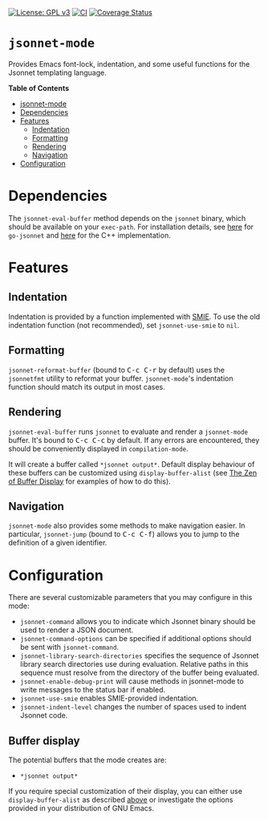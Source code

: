 [![License: GPL v3](https://img.shields.io/badge/License-GPL%20v3-blue.svg)](https://www.gnu.org/licenses/gpl-3.0)
[![CI](https://github.com/tminor/jsonnet-mode/workflows/CI/badge.svg)](https://github.com/tminor/jsonnet-mode/actions?query=workflow%3A%22CI%22+branch%3Amain)
[![Coverage Status](https://coveralls.io/repos/github/tminor/jsonnet-mode/badge.svg?branch=main)](https://coveralls.io/github/tminor/jsonnet-mode?branch=main)

# `jsonnet-mode`

Provides Emacs font-lock, indentation, and some useful functions for the Jsonnet templating language.

<!-- markdown-toc start - Don't edit this section. Run M-x markdown-toc-generate-toc again -->
**Table of Contents**

- [jsonnet-mode](#jsonnet-mode)
- [Dependencies](#dependencies)
- [Features](#features)
    - [Indentation](#indentation)
    - [Formatting](#formatting)
    - [Rendering](#rendering)
    - [Navigation](#navigation)
- [Configuration](#configuration)

<!-- markdown-toc end -->

# Dependencies

The `jsonnet-eval-buffer` method depends on the `jsonnet` binary,
which should be available on your `exec-path`. For installation
details, see
[here](https://github.com/google/go-jsonnet#installation-instructions)
for `go-jsonnet` and
[here](https://github.com/google/jsonnet#packages) for the C++
implementation.

# Features

## Indentation

Indentation is provided by a function implemented with
[SMIE](https://www.gnu.org/software/emacs/manual/html_node/elisp/SMIE.html). To
use the old indentation function (not recommended), set
`jsonnet-use-smie` to `nil`.

## Formatting

`jsonnet-reformat-buffer` (bound to <kbd>C-c C-r</kbd> by default)
uses the `jsonnetfmt` utility to reformat your
buffer. `jsonnet-mode`'s indentation function should match its output
in most cases.

## Rendering

`jsonnet-eval-buffer` runs `jsonnet` to evaluate and render a
`jsonnet-mode` buffer. It's bound to <kbd>C-c C-c</kbd> by default. If
any errors are encountered, they should be conveniently displayed in
`compilation-mode`.

It will create a buffer called `*jsonnet output*`. Default display
behaviour of these buffers can be customized using
`display-buffer-alist` (see [The Zen of Buffer
Display](https://www.gnu.org/software/emacs/manual/html_node/elisp/The-Zen-of-Buffer-Display.html)
for examples of how to do this).

## Navigation

`jsonnet-mode` also provides some methods to make navigation easier. In
particular, `jsonnet-jump` (bound to <kbd>C-c C-f</kbd>) allows you to jump to the
definition of a given identifier.

# Configuration

There are several customizable parameters that you may configure in this mode:

- `jsonnet-command` allows you to indicate which Jsonnet binary should
  be used to render a JSON document.
- `jsonnet-command-options` can be specified if additional options
  should be sent with `jsonnet-command`.
- `jsonnet-library-search-directories` specifies the sequence of
  Jsonnet library search directories use during evaluation.  Relative
  paths in this sequence must resolve from the directory of the buffer
  being evaluated.
- `jsonnet-enable-debug-print` will cause methods in jsonnet-mode to
  write messages to the status bar if enabled.
- `jsonnet-use-smie` enables SMIE-provided indentation.
- `jsonnet-indent-level` changes the number of spaces used to indent
  Jsonnet code.

## Buffer display

The potential buffers that the mode creates are:

* `*jsonnet output*`

If you require special customization of their display, you can either
use `display-buffer-alist` as described [above](#buffer-display) or
investigate the options provided in your distribution of GNU Emacs.
